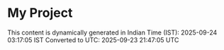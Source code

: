 # My Project

This content is dynamically generated in Indian Time (IST): 2025-09-24 03:17:05 IST
Converted to UTC: 2025-09-23 21:47:05 UTC
